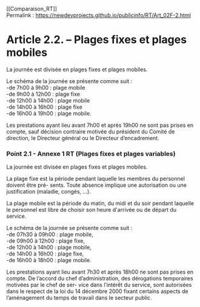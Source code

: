 [[Comparaison_RT]]  
Permalink : https://newdevprojects.github.io/publicinfo/RT/Art_02F-2.html


# Article 2.2. – Plages fixes et plages mobiles

La journée est divisée en plages fixes et plages mobiles.

Le schéma de la journée se présente comme suit :  
-de 7h00 à 9h00 : plage mobile  
-de 9h00 à 12h00 : plage fixe  
-de 12h00 à 14h00 : plage mobile  
-de 14h00 à 16h00 : plage fixe  
-de 16h00 à 19h00 : plage mobile.

Les prestations ayant lieu avant 7h00 et après 19h00 ne sont pas prises en compte, sauf décision contraire motivée du président du Comité de direction, le Directeur général ou le Directeur d’encadrement.

### Point 2.1 - Annexe 1 RT (Plages fixes et plages variables)

La journée est divisée en plages fixes et plages mobiles. 

La plage fixe est la période pendant laquelle les membres du personnel doivent être pré-
sents. Toute absence implique une autorisation ou une justification (maladie, congés, …). 

La plage mobile est la période du matin, du midi et du soir pendant laquelle le personnel est 
libre de choisir son heure d'arrivée ou de départ du service. 

Le schéma de la journée se présente comme suit :  
-de 07h30 à 09h00 : plage mobile,  
-de 09h00 à 12h00 : plage fixe,  
-de 12h00 à 14h00 : plage mobile,  
-de 14h00 à 16h00 : plage fixe,  
-de 16h00 à 18h00 : plage mobile. 

Les prestations ayant lieu avant 7h30 et après 18h00 ne sont pas prises en compte. De 
l’accord du chef d’administration, des dérogations temporaires motivées par le chef de ser-
vice dans l’intérêt du service, sont autorisées dans le respect de la loi du 14 décembre 2000 
fixant certains aspects de l’aménagement du temps de travail dans le secteur public.

